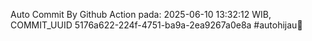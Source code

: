 Auto Commit By Github Action pada: 2025-06-10 13:32:12 WIB, COMMIT_UUID 5176a622-224f-4751-ba9a-2ea9267a0e8a #autohijau🗿
